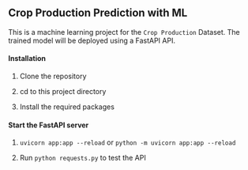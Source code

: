 ## Crop Production Prediction with ML
This is a machine learning project for the `Crop Production` Dataset. The trained model will be deployed using a FastAPI API.

#### Installation

1. Clone the repository

2. cd to this project directory

3. Install the required packages

#### Start the FastAPI server

1. `uvicorn app:app --reload` or `python -m uvicorn app:app --reload`

2. Run `python requests.py` to test the API
